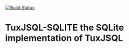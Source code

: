 [![Build Status](https://travis-ci.org/tuxjsql/sqlite.svg?branch=master)](https://travis-ci.org/tuxjsql/sqlite)
# TuxJSQL-SQLITE the SQLite implementation of TuxJSQL
